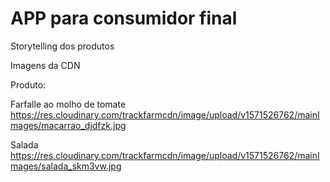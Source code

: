 # APP para consumidor final

Storytelling dos produtos 



Imagens da CDN

Produto: 

Farfalle ao molho de tomate
https://res.cloudinary.com/trackfarmcdn/image/upload/v1571526762/mainImages/macarrao_djdfzk.jpg

Salada
https://res.cloudinary.com/trackfarmcdn/image/upload/v1571526762/mainImages/salada_skm3vw.jpg

